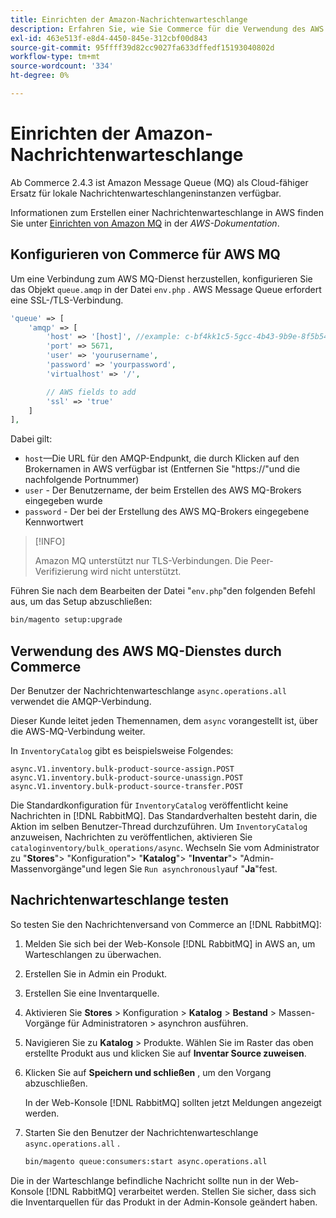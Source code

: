 ```yaml
---
title: Einrichten der Amazon-Nachrichtenwarteschlange
description: Erfahren Sie, wie Sie Commerce für die Verwendung des AWS MQ-Dienstes konfigurieren.
exl-id: 463e513f-e8d4-4450-845e-312cbf00d843
source-git-commit: 95ffff39d82cc9027fa633dffedf15193040802d
workflow-type: tm+mt
source-wordcount: '334'
ht-degree: 0%

---
```


# Einrichten der Amazon-Nachrichtenwarteschlange

Ab Commerce 2.4.3 ist Amazon Message Queue (MQ) als Cloud-fähiger Ersatz für lokale Nachrichtenwarteschlangeninstanzen verfügbar.

Informationen zum Erstellen einer Nachrichtenwarteschlange in AWS finden Sie unter [Einrichten von Amazon MQ](https://docs.aws.amazon.com/amazon-mq/latest/developer-guide/amazon-mq-setting-up.html) in der _AWS-Dokumentation_.

## Konfigurieren von Commerce für AWS MQ

Um eine Verbindung zum AWS MQ-Dienst herzustellen, konfigurieren Sie das Objekt `queue.amqp` in der Datei `env.php` .
AWS Message Queue erfordert eine SSL-/TLS-Verbindung.

```php
'queue' => [
    'amqp' => [
        'host' => '[host]', //example: c-bf4kk1c5-5gcc-4b43-9b9e-8f5b54d234.mq.us-west-3.amazonaws.com
        'port' => 5671,
        'user' => 'yourusername',
        'password' => 'yourpassword',
        'virtualhost' => '/',

        // AWS fields to add
        'ssl' => 'true'
    ]
],
```

Dabei gilt:

- `host`—Die URL für den AMQP-Endpunkt, die durch Klicken auf den Brokernamen in AWS verfügbar ist (Entfernen Sie &quot;https://&quot;und die nachfolgende Portnummer)
- `user` - Der Benutzername, der beim Erstellen des AWS MQ-Brokers eingegeben wurde
- `password` - Der bei der Erstellung des AWS MQ-Brokers eingegebene Kennwortwert

>[!INFO]
>
>Amazon MQ unterstützt nur TLS-Verbindungen. Die Peer-Verifizierung wird nicht unterstützt.

Führen Sie nach dem Bearbeiten der Datei &quot;`env.php`&quot;den folgenden Befehl aus, um das Setup abzuschließen:

```bash
bin/magento setup:upgrade
```

## Verwendung des AWS MQ-Dienstes durch Commerce

Der Benutzer der Nachrichtenwarteschlange `async.operations.all` verwendet die AMQP-Verbindung.

Dieser Kunde leitet jeden Themennamen, dem `async` vorangestellt ist, über die AWS-MQ-Verbindung weiter.

In `InventoryCatalog` gibt es beispielsweise Folgendes:

```text
async.V1.inventory.bulk-product-source-assign.POST
async.V1.inventory.bulk-product-source-unassign.POST
async.V1.inventory.bulk-product-source-transfer.POST
```

Die Standardkonfiguration für `InventoryCatalog` veröffentlicht keine Nachrichten in [!DNL RabbitMQ]. Das Standardverhalten besteht darin, die Aktion im selben Benutzer-Thread durchzuführen. Um `InventoryCatalog` anzuweisen, Nachrichten zu veröffentlichen, aktivieren Sie `cataloginventory/bulk_operations/async`. Wechseln Sie vom Administrator zu &quot;**Stores**&quot;> &quot;Konfiguration&quot;> &quot;**Katalog**&quot;> &quot;**Inventar**&quot;> &quot;Admin-Massenvorgänge&quot;und legen Sie `Run asynchronously`auf &quot;**Ja**&quot;fest.

## Nachrichtenwarteschlange testen

So testen Sie den Nachrichtenversand von Commerce an [!DNL RabbitMQ]:

1. Melden Sie sich bei der Web-Konsole [!DNL RabbitMQ] in AWS an, um Warteschlangen zu überwachen.
1. Erstellen Sie in Admin ein Produkt.
1. Erstellen Sie eine Inventarquelle.
1. Aktivieren Sie **Stores** > Konfiguration > **Katalog** > **Bestand** > Massen-Vorgänge für Administratoren > asynchron ausführen.
1. Navigieren Sie zu **Katalog** > Produkte. Wählen Sie im Raster das oben erstellte Produkt aus und klicken Sie auf **Inventar Source zuweisen**.
1. Klicken Sie auf **Speichern und schließen** , um den Vorgang abzuschließen.

   In der Web-Konsole [!DNL RabbitMQ] sollten jetzt Meldungen angezeigt werden.

1. Starten Sie den Benutzer der Nachrichtenwarteschlange `async.operations.all` .

   ```bash
   bin/magento queue:consumers:start async.operations.all
   ```

Die in der Warteschlange befindliche Nachricht sollte nun in der Web-Konsole [!DNL RabbitMQ] verarbeitet werden.
Stellen Sie sicher, dass sich die Inventarquellen für das Produkt in der Admin-Konsole geändert haben.
